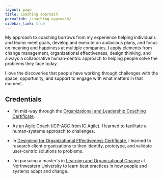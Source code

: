 ```yaml
---
layout: page
title: Coaching approach
permalink: /coaching-approach/
sidebar_link: true
---
```

My approach to coaching borrows from my experience helping individuals and teams meet goals, develop and execute on audacious plans, and focus on meaning and happiness at multiple companies. I apply elements from change management, organizational effectiveness, design thinking, and always a collaborative human-centric approach to helping people solve the problems they face today.

I love the discoveries that people have working through challenges with the space, opportunity, and support to engage with what matters in that moment.

## Credentials

- I'm mid-way through the [Organizational and Leadership Coaching Certificate](https://www.sesp.northwestern.edu/masters-learning-and-organizational-change/organizational-leadership-coaching-certification/index.html).

- As an Agile Coach [(ICP-ACC from IC Agile)](https://www.icagile.com/Agile-Delivery/Agile-Coaching/Agile-Coaching), I learned to facilitate a human-systems approach to challenges.

- In [Designing for Organizational Effectiveness Certificate](https://www.sesp.northwestern.edu/masters-learning-and-organizational-change/designing-for-organizational-effectiveness-certification/index.html), I learned to research client organizations to then identify, prototype, and validate user-centric solutions to problems.

- I'm pursuing a master's in [Learning and Organizational Change](https://www.sesp.northwestern.edu/masters-learning-and-organizational-change/masters-in-learning-and-organizational-change-degree/index.html) at Northwestern University to learn best practices in how people and systems adapt and change. 



